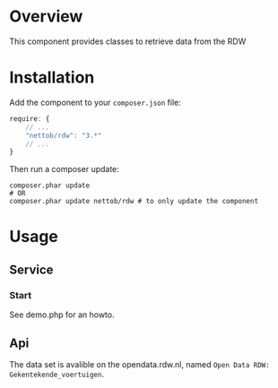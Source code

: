 Overview
========

This component provides classes to retrieve data from the RDW

Installation
============

Add the component to your `composer.json` file:

```javascript
require: {
    // ...
    "nettob/rdw": "3.*"
    // ...
}
```

Then run a composer update:

```shell
composer.phar update
# OR
composer.phar update nettob/rdw # to only update the component
```

Usage
=====

## Service

### Start
See demo.php for an howto.

## Api

The data set is avalible on the opendata.rdw.nl, named `Open Data RDW: Gekentekende_voertuigen`.
